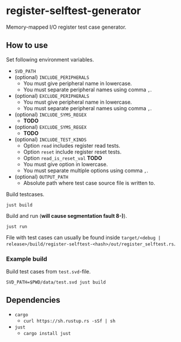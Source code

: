 # register-selftest-generator

Memory-mapped I/O register test case generator.

## How to use

Set following environment variables.

- `SVD_PATH`
- (optional) `INCLUDE_PERIPHERALS`
    - You must give peripheral name in lowercase.
    - You must separate peripheral names using comma `,`.
- (optional) `EXCLUDE_PERIPHERALS`
    - You must give peripheral name in lowercase.
    - You must separate peripheral names using comma `,`.
- (optional) `INCLUDE_SYMS_REGEX`
    - **TODO**
- (optional) `EXCLUDE_SYMS_REGEX`
    - **TODO**
- (optional) `INCLUDE_TEST_KINDS`
    - Option `read` includes register read tests.
    - Option `reset` include register reset tests.
    - Option `read_is_reset_val` **TODO**
    - You must give option in lowercase.
    - You must separate multiple options using comma `,`.
- (optional) `OUTPUT_PATH`
    - Absolute path where test case source file is written to.

Build testcases.

`just build`

Build and run (**will cause segmentation fault 8-)**).

`just run`

File with test cases can usually be found inside `target/<debug | release>/build/register-selftest-<hash>/out/register_selftest.rs`.

### Example build

Build test cases from `test.svd`-file.

`SVD_PATH=$PWD/data/test.svd just build`

## Dependencies

- `cargo`
    - `curl https://sh.rustup.rs -sSf | sh`
- `just`
    - `cargo install just`

